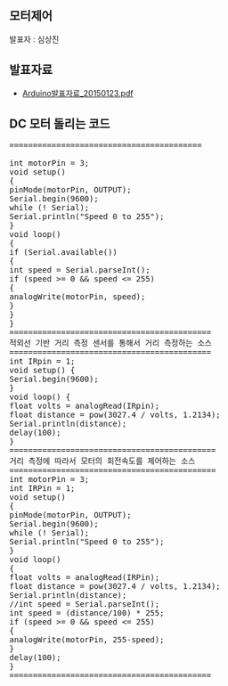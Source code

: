 ## 모터제어
발표자 : 심상진

## 발표자료
- [Arduino발표자료_20150123.pdf](Arduino발표자료_20150123.pdf)

##  DC 모터 돌리는 코드
<pre>
=========================================

int motorPin = 3;
void setup()
{
pinMode(motorPin, OUTPUT);
Serial.begin(9600);
while (! Serial);
Serial.println("Speed 0 to 255");
}
void loop()
{
if (Serial.available())
{
int speed = Serial.parseInt();
if (speed >= 0 && speed <= 255)
{
analogWrite(motorPin, speed);
}
}
}
===========================================
적외선 기반 거리 측정 센서를 통해서 거리 측정하는 소스
===========================================
int IRpin = 1;
void setup() {
Serial.begin(9600);
}
void loop() {
float volts = analogRead(IRpin);
float distance = pow(3027.4 / volts, 1.2134);
Serial.println(distance);
delay(100);
}
============================================
거리 측정에 따라서 모터의 회전속도를 제어하는 소스
============================================
int motorPin = 3;
int IRPin = 1;
void setup()
{
pinMode(motorPin, OUTPUT);
Serial.begin(9600);
while (! Serial);
Serial.println("Speed 0 to 255");
}
void loop()
{
float volts = analogRead(IRPin);
float distance = pow(3027.4 / volts, 1.2134);
Serial.println(distance);
//int speed = Serial.parseInt();
int speed = (distance/100) * 255;
if (speed >= 0 && speed <= 255)
{
analogWrite(motorPin, 255-speed);
}
delay(100);
}
===========================================
</pre>
